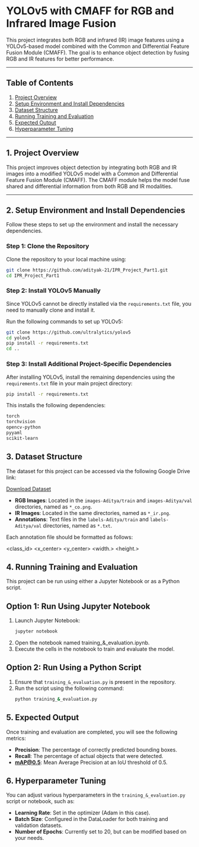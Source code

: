 # YOLOv5 with CMAFF for RGB and Infrared Image Fusion

This project integrates both RGB and infrared (IR) image features using a YOLOv5-based model combined with the Common and Differential Feature Fusion Module (CMAFF). The goal is to enhance object detection by fusing RGB and IR features for better performance.

---

## Table of Contents

1. [Project Overview](#project-overview)
2. [Setup Environment and Install Dependencies](#setup-environment-and-install-dependencies)
3. [Dataset Structure](#dataset-structure)
4. [Running Training and Evaluation](#running-training-and-evaluation)
5. [Expected Output](#expected-output)
6. [Hyperparameter Tuning](#hyperparameter-tuning)
---

## 1. Project Overview

This project improves object detection by integrating both RGB and IR images into a modified YOLOv5 model with a Common and Differential Feature Fusion Module (CMAFF). The CMAFF module helps the model fuse shared and differential information from both RGB and IR modalities.

---

## 2. Setup Environment and Install Dependencies

Follow these steps to set up the environment and install the necessary dependencies.

### Step 1: Clone the Repository

Clone the repository to your local machine using:

```bash
git clone https://github.com/adityak-21/IPR_Project_Part1.git
cd IPR_Project_Part1
```

### Step 2: Install YOLOv5 Manually

Since YOLOv5 cannot be directly installed via the `requirements.txt` file, you need to manually clone and install it.

Run the following commands to set up YOLOv5:

```bash
git clone https://github.com/ultralytics/yolov5
cd yolov5
pip install -r requirements.txt
cd ..
```
### Step 3: Install Additional Project-Specific Dependencies

After installing YOLOv5, install the remaining dependencies using the `requirements.txt` file in your main project directory:

```bash
pip install -r requirements.txt
```
This installs the following dependencies:
```bash
torch
torchvision
opencv-python
pyyaml
scikit-learn
```
## 3. Dataset Structure

The dataset for this project can be accessed via the following Google Drive link:

[Download Dataset](https://drive.google.com/drive/folders/1YahvxSMhJgYLghfVRHImVsp8ErTn5Xsh?usp=sharing)


- **RGB Images**: Located in the `images-Aditya/train` and `images-Aditya/val` directories, named as `*_co.png`.
- **IR Images**: Located in the same directories, named as `*_ir.png`.
- **Annotations**: Text files in the `labels-Aditya/train` and `labels-Aditya/val` directories, named as `*.txt`.

Each annotation file should be formatted as follows:

<class_id> <x_center> <y_center> <width.> <height.>

## 4. Running Training and Evaluation

This project can be run using either a Jupyter Notebook or as a Python script.

## Option 1: Run Using Jupyter Notebook

1. Launch Jupyter Notebook:
   ```bash
   jupyter notebook
   ```
2. Open the notebook named training_&_evaluation.ipynb.
3. Execute the cells in the notebook to train and evaluate the model.

## Option 2: Run Using a Python Script

1. Ensure that `training_&_evaluation.py` is present in the repository.
2. Run the script using the following command:
   ```bash
   python training_&_evaluation.py
    ```
## 5. Expected Output

Once training and evaluation are completed, you will see the following metrics:

- **Precision**: The percentage of correctly predicted bounding boxes.
- **Recall**: The percentage of actual objects that were detected.
- **mAP@0.5**: Mean Average Precision at an IoU threshold of 0.5.

## 6. Hyperparameter Tuning

You can adjust various hyperparameters in the `training_&_evaluation.py` script or notebook, such as:

- **Learning Rate**: Set in the optimizer (Adam in this case).
- **Batch Size**: Configured in the DataLoader for both training and validation datasets.
- **Number of Epochs**: Currently set to 20, but can be modified based on your needs.


